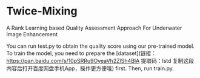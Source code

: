 # Twice-Mixing
 A Rank Learning based Quality Assessment Approach For Underwater Image Enhancement
 
You can run test.py to obtain the quality score using our pre-trained model.
To train the model, you need to prepare the [dataset](链接：https://pan.baidu.com/s/10pSRRu9OyeaVh2ZlSh4BlA 
提取码：lstd 复制这段内容后打开百度网盘手机App，操作更方便哦) first. Then, run train.py.
